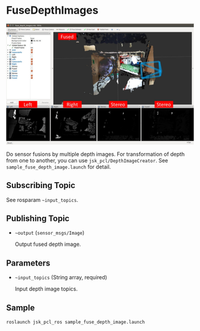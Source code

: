 # FuseDepthImages

![](images/fuse_depth_images.jpg)

Do sensor fusions by multiple depth images.
For transformation of depth from one to another, you can use `jsk_pcl/DepthImageCreator`.
See `sample_fuse_depth_image.launch` for detail.

## Subscribing Topic

See rosparam `~input_topics`.


## Publishing Topic

* `~output` (`sensor_msgs/Image`)

  Output fused depth image.


## Parameters

* `~input_topics` (String array, required)

  Input depth image topics.

## Sample

```
roslaunch jsk_pcl_ros sample_fuse_depth_image.launch
```
